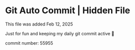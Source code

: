 # Git Auto Commit | Hidden File

This file was added Feb 12, 2025

Just for fun and keeping my daily git commit active 🤪

commit number: 55955
